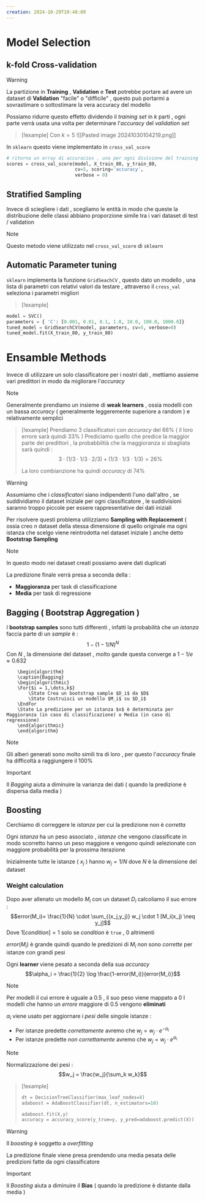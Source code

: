 ```yaml
---
creation: 2024-10-29T10:48:00
---
```

# Model Selection

## k-fold Cross-validation

>[!warning] 
>La partizione in **Training** , **Validation** e **Test** potrebbe portare ad avere un dataset di **Validation** "facile" o "difficile" , questo può portarmi a sovrastimare o sottostimare la vera accuracy del modello

Possiamo ridurre questo effetto dividendo il *training set* in $k$ parti , ogni parte verrà usata una volta per determinare l'*accuracy* del *validation set* 

>[!example] 
>Con $k=5$
![[Pasted image 20241030104219.png]]

In `sklearn` questo viene implementato in `cross_val_score`

```python
# ritorna un array di accuracies , una per ogni divisione del training
scores = cross_val_score(model, X_train_80, y_train_80, 
                         cv=5, scoring='accuracy', 
                         verbose = 0)
```
## Stratified Sampling

Invece di sciegliere i dati , scegliamo le entità in modo che queste la distribuzione delle classi abbiano proporzione simile tra i vari dataset di test / validation

>[!note] 
>Questo metodo viene utilizzato nel `cross_val_score` di `sklearn`

## Automatic Parameter tuning

`sklearn` implementa la funzione `GridSeachCV` , questo dato un modello , una lista di parametri con relativi valori da testare , attraverso il `cross_val` seleziona i parametri migliori

>[!example] 

```python
model = SVC()
parameters = { 'C': [0.001, 0.01, 0.1, 1.0, 10.0, 100.0, 1000.0]}
tuned_model = GridSearchCV(model, parameters, cv=5, verbose=0)
tuned_model.fit(X_train_80, y_train_80)
```
# Ensamble Methods

Invece di utilizzare un solo classificatore per i nostri dati , mettiamo assieme vari predittori in modo da migliorare l'*accuracy*

>[!note] 
>Generalmente prendiamo un insieme di **weak learners** , ossia modelli con un bassa *accuracy* ( generalmente leggeremente superiore a random ) e relativamente semplici 

>[!example] 
>Prendiamo 3 classificatori con *accuracy* del $66\%$ ( il loro errore sarà quindi $33\%$ )
>Prediciamo quello che predice la maggior parte dei predittori , la probabbiltià che la maggioranza si sbagliata sarà quindi : 
>$$3\cdot (1/3\cdot1/3 \cdot2/3 )+(1/3\cdot1/3 \cdot1/3 ) = 26\%$$
>
>La loro combianzione ha quindi *accuracy* di $74\%$ 

>[!warning] 
>Assumiamo che i *classificatori* siano indipendenti l'uno dall'altro , se suddividiamo il dataset iniziale per ogni classificatore , le suddivisioni saranno troppo piccole per essere rappresentative dei dati iniziali

Per risolvere questi problema utilizziamo **Sampling with Replacement** ( ossia creo $n$ dataset della stessa dimensione di quello originale ma ogni istanza che scelgo viene reintrodotta nel dataset iniziale ) anche detto **Bootstrap Sampling**

>[!note] 
>In questo modo nei dataset creati possiamo avere dati duplicati 

La predizione finale verrà presa a seconda della : 
+ **Maggioranza** per task di classificazione 
+ **Media** per task di regressione 
## Bagging ( Bootstrap Aggregation )

I **bootstrap samples** sono tutti differenti , infatti la probabilità che un *istanza* faccia parte di un *sample* è : 
$$1-(1-1/N)^N$$ Con $N$ , la dimensione del dataset , molto gande questa converge a $1-1/e \approx 0.632$ 

```pseudo
	\begin{algorithm}
	\caption{Bagging}
	\begin{algorithmic}
	\For{$i = 1,\dots,k$}
		\State Crea un bootstrap sample $D_i$ da $D$
		\State Costruisci un modello $M_i$ su $D_i$
    \EndFor
    \State La predizione per un istanza $x$ è determinata per Maggioranza (in caso di classificazione) o Media (in caso di regressione)
	\end{algorithmic}
	\end{algorithm}
```

>[!note] 
>Gli alberi generati sono molto simili tra di loro , per questo l'*accuracy* finale ha difficoltà a raggiungere il 100%

>[!important] 
>Il *Bagging* aiuta a diminuire la varianza dei dati ( quando la predizione è dispersa dalla media )
## Boosting 

Cerchiamo di correggere le *istanze* per cui la predizione non è *corretta*  

Ogni *istanza* ha un peso associato , *istanze* che vengono classificate in modo scorretto hanno un peso maggiore e vengono quindi selezionate con maggiore probabilità per la prossima iterazione 

Inizialmente tutte le istanze ( $x_j$ ) hanno $w_j = 1/N$ dove $N$ è la dimensione del dataset 
### Weight calculation

Dopo aver allenato un modello $M_i$ con un dataset $D_i$ calcoliamo il suo errore : 
$$error(M_i)= \frac{1}{N} \cdot \sum_{(x_j,y_j)} w_j \cdot 1 [M_i(x_j) \neq y_j]$$
Dove $1[condition] = 1$ solo se $condition$ è `true` , 0 altrimenti

$error(M_i)$ è grande quindi quando le predizioni di $M_i$ *non* sono *corrette* per istanze con grandi pesi

Ogni **learner** viene pesato a seconda della sua *accuracy* 
$$\alpha_i = \frac{1}{2} \log \frac{1-error(M_i)}{error(M_i)}$$
>[!note] 
>Per modelli il cui errore è uguale a $0.5$ , il suo peso viene mappato a $0$ 
>I modelli che hanno un *errore* maggiore di $0.5$ vengono **eliminati**

$\alpha_i$ viene usato per aggiornare i *pesi* delle singole istanze : 
+ Per istanze predette *correttamente* avremo che $w_j = w_j \cdot e^{-\alpha_i}$
+ Per istanze predette *non correttamente* avremo che $w_j = w_j \cdot e^{\alpha_i}$

>[!note] 
>Normalizzazione dei pesi : $$w_j = \frac{w_j}{\sum_k w_k}$$

>[!example] 
>```python
>dt = DecisionTreeClassifier(max_leaf_nodes=8)
>adaboost = AdaBoostClassifier(dt, n_estimators=10)
>
>adaboost.fit(X,y)
>accuracy = accuracy_score(y_true=y, y_pred=adaboost.predict(X))
>```

>[!warning] 
>Il *boosting* è soggetto a *overfitting*

La predizione finale viene presa prendendo una media pesata delle predizioni fatte da ogni classificatore 

>[!important] 
>Il *Boosting* aiuta a diminuire il **Bias** ( quando la predizione è distante dalla media )